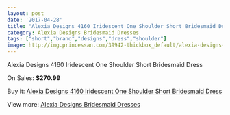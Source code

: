 ```yaml
---
layout: post
date: '2017-04-28'
title: "Alexia Designs 4160 Iridescent One Shoulder Short Bridesmaid Dress"
category: Alexia Designs Bridesmaid Dresses
tags: ["short","brand","designs","dress","shoulder"]
image: http://img.princessan.com/39942-thickbox_default/alexia-designs-4160-iridescent-one-shoulder-short-bridesmaid-dress.jpg
---
```

Alexia Designs 4160 Iridescent One Shoulder Short Bridesmaid Dress

On Sales: **$270.99**
<a href="https://www.princessan.com/en/18642-alexia-designs-4160-iridescent-one-shoulder-short-bridesmaid-dress.html"><amp-img layout="responsive" width="600" height="600" src="//img.princessan.com/39942-thickbox_default/alexia-designs-4160-iridescent-one-shoulder-short-bridesmaid-dress.jpg" alt="Alexia Designs 4160 Iridescent One Shoulder Short Bridesmaid Dress 0" /></a>
<a href="https://www.princessan.com/en/18642-alexia-designs-4160-iridescent-one-shoulder-short-bridesmaid-dress.html"><amp-img layout="responsive" width="600" height="600" src="//img.princessan.com/39943-thickbox_default/alexia-designs-4160-iridescent-one-shoulder-short-bridesmaid-dress.jpg" alt="Alexia Designs 4160 Iridescent One Shoulder Short Bridesmaid Dress 1" /></a>

Buy it: [Alexia Designs 4160 Iridescent One Shoulder Short Bridesmaid Dress](https://www.princessan.com/en/18642-alexia-designs-4160-iridescent-one-shoulder-short-bridesmaid-dress.html "Alexia Designs 4160 Iridescent One Shoulder Short Bridesmaid Dress")

View more: [Alexia Designs Bridesmaid Dresses](https://www.princessan.com/en/172- "Alexia Designs Bridesmaid Dresses")